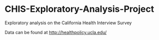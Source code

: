 # CHIS-Exploratory-Analysis-Project
Exploratory analysis on the California Health Interview Survey

Data can be found at	http://healthpolicy.ucla.edu/
